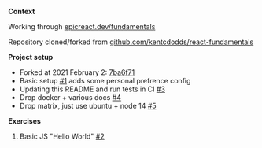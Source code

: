 **Context**

Working through [epicreact.dev/fundamentals](https://epicreact.dev/fundamentals)

Repository cloned/forked from [github.com/kentcdodds/react-fundamentals](https://github.com/kentcdodds/react-fundamentals)

**Project setup**

 - Forked at 2021 February 2: [7ba6f71](https://github.com/mfdj/epicreact-react-fundamentals/commit/7ba6f71f1ffee7ba819f4fa20f0bb19b8bbde81c)
 - Basic setup [#1](https://github.com/mfdj/epicreact-react-fundamentals/pulls/3) adds some personal prefrence config
 - Updating this README and run tests in CI [#3](https://github.com/mfdj/epicreact-react-fundamentals/pulls/3)
 - Drop docker + various docs [#4](https://github.com/mfdj/epicreact-react-fundamentals/pulls/4)
 - Drop matrix, just use ubuntu + node 14 [#5](https://github.com/mfdj/epicreact-react-fundamentals/pulls/5)
 
**Exercises**
 
 1. Basic JS "Hello World" [#2](https://github.com/mfdj/epicreact-react-fundamentals/pulls/2)

